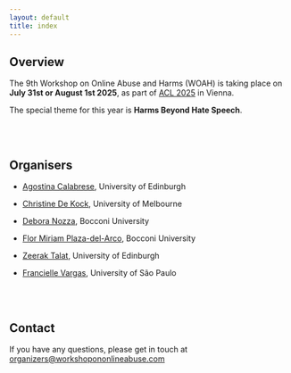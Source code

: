 ```yaml
---
layout: default
title: index
---
```


## Overview

The 9th Workshop on Online Abuse and Harms (WOAH) is taking place on **July 31st or August 1st 2025**, as part of [ACL 2025](https://2025.aclweb.org/) in Vienna.

The special theme for this year is **Harms Beyond Hate Speech**.


<br/><br/>

## Organisers

- <p><a href="https://ago3.github.io/">Agostina Calabrese</a>, University of Edinburgh</p>
- <p><a href="https://christinedekock.com/">Christine De Kock</a>, University of Melbourne</p>
- <p><a href="https://deboranozza.com/">Debora Nozza</a>, Bocconi University</p>
- <p><a href="https://fmplaza.github.io/">Flor Miriam Plaza-del-Arco</a>, Bocconi University</p>
- <p><a href="https://zeeraktalat.github.io/">Zeerak Talat</a>, University of Edinburgh</p>
- <p><a href="https://franciellevargas.github.io/">Francielle Vargas</a>, University of São Paulo</p>

<br/><br/>

## Contact
If you have any questions, please get in touch at <a href="mailto:organizers@workshopononlineabuse.com">organizers@workshopononlineabuse.com</a>
